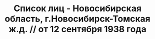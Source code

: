 ---
title: Список лиц - Новосибирская область, г.Новосибирск-Томская ж.д. // от 12 сентября
  1938 года
description: РГАСПИ, ф.17, оп.171, дело 418, лист 224
images:
- /disk/pictures/v10/17-171-418-224.jpg
- /disk/pictures/v10/17-171-418-225.jpg
- /disk/pictures/v10/17-171-418-226.jpg
- /disk/pictures/v10/17-171-418-227.jpg
- /disk/pictures/v10/17-171-418-228.jpg
- /disk/pictures/v10/17-171-418-229.jpg
---